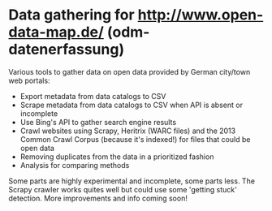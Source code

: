 Data gathering for http://www.open-data-map.de/ (odm-datenerfassung)
==================

Various tools to gather data on open data provided by German city/town web portals:

  * Export metadata from data catalogs to CSV
  * Scrape metadata from data catalogs to CSV when API is absent or incomplete
  * Use Bing's API to gather search engine results
  * Crawl websites using Scrapy, Heritrix (WARC files) and the 2013 Common Crawl Corpus (because it's indexed!) for files that could be open data
  * Removing duplicates from the data in a prioritized fashion
  * Analysis for comparing methods
    
Some parts are highly experimental and incomplete, some parts less. The Scrapy crawler works quites well but could use some 'getting stuck' detection. More improvements and info coming soon!
